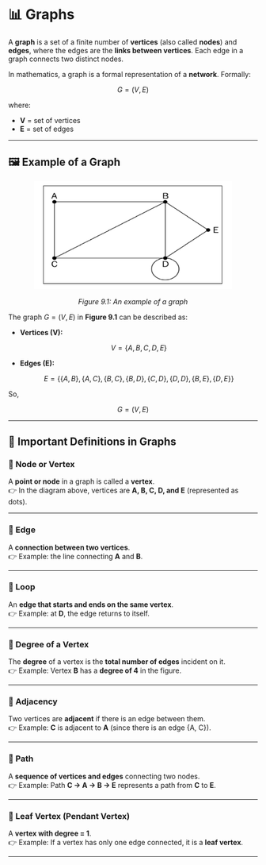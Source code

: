 # 📊 **Graphs**

A **graph** is a set of a finite number of **vertices** (also called **nodes**) and **edges**, where the edges are the **links between vertices**.
Each edge in a graph connects two distinct nodes.

In mathematics, a graph is a formal representation of a **network**.
Formally:

$$
G = (V, E)
$$

where:

* **V** = set of vertices
* **E** = set of edges

---

## 🖼️ Example of a Graph

<div align="center">
  <img src="./images/01.jpg" width="400px"/>

*Figure 9.1: An example of a graph*
</div>

The graph $G = (V, E)$ in **Figure 9.1** can be described as:

* **Vertices (V):**

  $$
  V = \{A, B, C, D, E\}
  $$

* **Edges (E):**

  $$
  E = \{\{A, B\}, \{A, C\}, \{B, C\}, \{B, D\}, \{C, D\}, \{D, D\}, \{B, E\}, \{D, E\}\}
  $$

So,

$$
G = (V, E)
$$

---

## 📘 Important Definitions in Graphs

### 🔹 Node or Vertex

A **point or node** in a graph is called a **vertex**.<br/>
👉 In the diagram above, vertices are **A, B, C, D, and E** (represented as dots).

---

### 🔹 Edge

A **connection between two vertices**.<br/>
👉 Example: the line connecting **A** and **B**.

---

### 🔹 Loop

An **edge that starts and ends on the same vertex**.<br/>
👉 Example: at **D**, the edge returns to itself.

---

### 🔹 Degree of a Vertex

The **degree** of a vertex is the **total number of edges** incident on it.<br/>
👉 Example: Vertex **B** has a **degree of 4** in the figure.

---

### 🔹 Adjacency

Two vertices are **adjacent** if there is an edge between them.<br/>
👉 Example: **C** is adjacent to **A** (since there is an edge {A, C}).

---

### 🔹 Path

A **sequence of vertices and edges** connecting two nodes.<br/>
👉 Example: Path **C → A → B → E** represents a path from **C** to **E**.

---

### 🔹 Leaf Vertex (Pendant Vertex)

A **vertex with degree = 1**.<br/>
👉 Example: If a vertex has only one edge connected, it is a **leaf vertex**.

---
